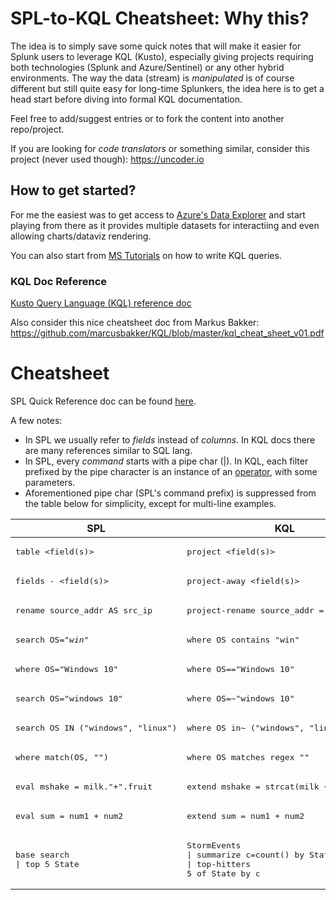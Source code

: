 # SPL-to-KQL Cheatsheet: Why this?
The idea is to simply save some quick notes that will make it easier for Splunk users to leverage KQL (Kusto), especially giving projects requiring both technologies (Splunk and Azure/Sentinel) or any other hybrid environments. The way the data (stream) is _manipulated_ is of course different but still quite easy for long-time Splunkers, the idea here is to get a head start before diving into formal KQL documentation.

Feel free to add/suggest entries or to fork the content into another repo/project.

If you are looking for _code translators_ or something similar, consider this project (never used though): https://uncoder.io

## How to get started?
For me the easiest was to get access to [Azure's Data Explorer](https://dataexplorer.azure.com) and start playing from there as it provides multiple datasets for interactiing and even allowing charts/dataviz rendering.

You can also start from [MS Tutorials](https://docs.microsoft.com/en-us/azure/data-explorer/write-queries) on how to write KQL queries.

### KQL Doc Reference

[Kusto Query Language (KQL) reference doc](https://docs.microsoft.com/en-us/azure/data-explorer/kusto/query/)

Also consider this nice cheatsheet doc from Markus Bakker: https://github.com/marcusbakker/KQL/blob/master/kql_cheat_sheet_v01.pdf

# Cheatsheet
SPL Quick Reference doc can be found [here](https://docs.splunk.com/Documentation/Splunk/8.1.0/SearchReference/ListOfSearchCommands).

A few notes:
* In SPL we usually refer to _fields_ instead of _columns_. In KQL docs there are many references similar to SQL lang.
* In SPL, every _command_ starts with a pipe char (|). In KQL, each filter prefixed by the pipe character is an instance of an [operator](https://docs.microsoft.com/en-us/azure/data-explorer/kusto/query/queries), with some parameters.
* Aforementioned pipe char (SPL's command prefix) is suppressed from the table below for simplicity, except for multi-line examples.

| SPL | KQL | Remarks |  Ref/Doc |
| --- | --- | --- | --- |
|<pre>table <field(s)></pre> | <pre>project <field(s)></pre> | Multiple columns are separated by comma (,). | [Doc](https://docs.microsoft.com/en-us/azure/data-explorer/kusto/query/projectoperator)
|<pre>fields - <field(s)></pre> | <pre>project-away <field(s)></pre> | Also consider [`project-keep`](https://docs.microsoft.com/en-us/azure/data-explorer/kusto/query/project-keep-operator). | [Doc](https://docs.microsoft.com/en-us/azure/data-explorer/kusto/query/projectawayoperator)
|<pre>rename source_addr AS src_ip</pre> | <pre>project-rename source_addr = src_ip</pre> | I haven't figured out how to use wildcards. Also check [this](https://docs.microsoft.com/en-us/azure/data-explorer/kusto/management/rename-column#rename-columns). | [Doc](https://docs.microsoft.com/en-us/azure/data-explorer/kusto/query/projectrenameoperator)
|<pre>search OS="*win*"</pre>| <pre>where OS contains "win"</pre> | Also consider [`search`](https://docs.microsoft.com/en-us/azure/data-explorer/kusto/query/searchoperator). | [Doc](https://docs.microsoft.com/en-us/azure/data-explorer/kusto/query/whereoperator)
|<pre>where OS="Windows 10"</pre>| <pre>where OS=="Windows 10"</pre> | Case sensitive 
|<pre>search OS="windows 10"</pre>| <pre>where OS=~"windows 10"</pre> | Case insensitive 
|<pre>search OS IN ("windows", "linux")</pre>| <pre>where OS in~ ("windows", "linux")</pre> | Case insensitive full-match (implied OR operation)
|<pre>where match(OS, "<regex>")</pre>| <pre>where OS matches regex "<regex>"</pre> | Complies with re2 https://github.com/google/re2/wiki/Syntax
|<pre>eval mshake = milk."+".fruit</pre>| <pre>extend mshake = strcat(milk + "+" fruit)</pre> | Many more string operators [here](https://docs.microsoft.com/en-us/azure/data-explorer/kusto/query/datatypes-string-operators) | [Doc](https://docs.microsoft.com/en-us/azure/data-explorer/kusto/query/extendoperator)
|<pre>eval sum = num1 + num2</pre>| <pre>extend sum = num1 + num2</pre> | Also consider understanding [`let`](https://docs.microsoft.com/en-us/azure/data-explorer/kusto/query/letstatement) statement
|<pre>base search<br>\| top 5 State</pre>| <pre>StormEvents<br>\| summarize c=count() by State<br>\| top-hitters 5 of State by c</pre>| A combination of `summarize`, `sort` and `take`is also possible here | [Doc](https://docs.microsoft.com/en-us/azure/data-explorer/kusto/query/tophittersoperator)

